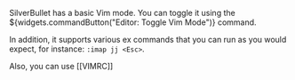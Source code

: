 SilverBullet has a basic Vim mode. You can toggle it using the 
${widgets.commandButton("Editor: Toggle Vim Mode")} command.

In addition, it supports various ex commands that you can run as you would expect, for instance: `:imap jj <Esc>`.

Also, you can use [[VIMRC]]